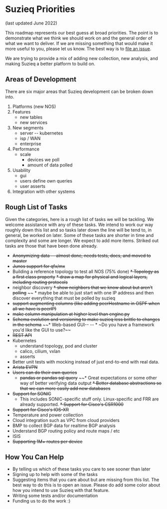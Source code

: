 # Suzieq Priorities

(last updated June 2022)

This roadmap represents our best guess at broad priorities. 
The point is to demonstrate what we think we should work on and the general
order of what we want to deliver.  If we are missing something that would make
it more useful to you, please let us know. The best way is to
[file an issue](https://github.com/netenglabs/suzieq/issues/new/choose).

We are trying to provide a mix of adding new collection, new analysis, and making Suzieq a better
platform to build on.

## Areas of Development

There are six major areas that Suzieq development can be broken down into.

1. Platforms (new NOS)
1. Features
   * new tables
   * new services
1. New segments
   * server -- kubernetes
   * isp / WAN
   * enterprise
1. Performance
   * scale
      * devices we poll
      * amount of data polled
1. Usability
   * gui
   * users define own queries
   * user asserts
1. Integration with other systems

## Rough List of Tasks

Given the categories, here is a rough list of tasks we will be tackling. We welcome assistance with any of these tasks. We intend to work our way roughly down this list and so tasks later down the line will be tend to, in general, be worked on later. Some of these tasks are shorter in time and complexity and some are longer. We expect to add more items. Striked out tasks are those that have been done already.

* ~~Anonymizing data -- almost done, needs tests, docs, and moved to master~~
* ~~Junos support for qfx/mx~~
* Building a reference topology to test all NOS (75% done)
~~* Topology as a first class property~~
    ~~* draw a map for physical and logical layers, including routing protocols~~
* neighbor discovery
    ~~* show neighbors that we know about but aren't polling~~
~~    * maybe be able to just start with one IP address and then discover 
      everything that must be polled by suzieq
* ~~support augmenting columns (like adding peerHostname in OSPF when all we have is peerIP)~~
* ~~make column manipulation at higher level than engine.py~~
* ~~Schema evolution and versioning to make suzieq less brittle to changes in the schema~~
~~* Web-based GUI--
--  * ~Do you have a framework you'd like the GUI to use?~~
* ~~REST API~~
* Kubernetes
  * understand topology, pod and cluster
  * calico, cilium, vxlan
  * asserts
* Better unit tests with mocking instead of just end-to-end with real data.
* ~~Arista EVPN~~
* ~~Users can do their own queries~~
  * ~~pandas or pandas sql query~~
~~* Great expectations or some other way of better verifying data output
~~* Better database abstractions so that we can more easily add new databases~~
* ~~Support for SONIC~~
  * This includes SONIC-specific stuff only. Linux-specific and FRR are already supported.
~~* Support for Cisco's CSR1000~~
* ~~Support for Cisco's IOS-XR~~
* Temperature and power collection 
* Cloud integration such as VPC from cloud providers
* BMP to collect BGP data for realtime BGP analysis
* Understand BGP routing policy and route maps / etc
* ISIS
* ~~Supporting 1M+ routes per device~~

## How You Can Help

* By telling us which of these tasks you care to see sooner than later
* Signing up to help with some of the tasks
* Suggesting items that you care about but are missing from this list. The best way to do this is to open an issue. Please do add some color about how you intend to use Suzieq with that feature.
* Writing some tests and/or documentation
* Funding us to do the work :)
